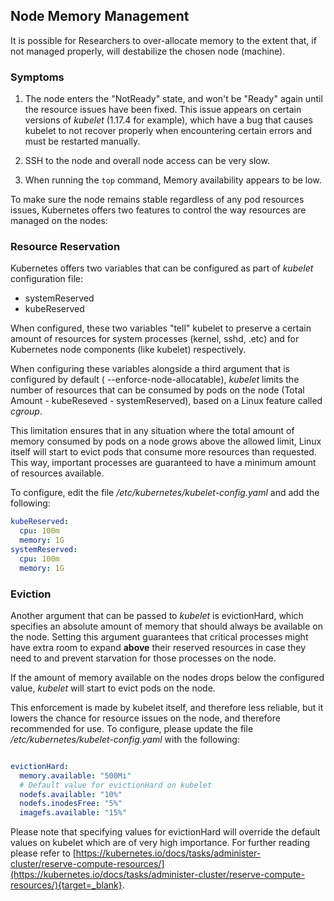 

## Node Memory Management

It is possible for Researchers to over-allocate memory to the extent that, if not managed properly,  will destabilize the chosen node  (machine). 

### Symptoms

1. The node enters the "NotReady" state, and won't be "Ready" again until the resource issues have been fixed. This issue appears on certain versions of _kubelet_ (1.17.4 for example), which have a bug that causes kubelet to not recover properly when encountering certain errors and must be restarted manually.

2. SSH to the node and overall node access can be very slow.

3. When running the `top` command, Memory availability appears to be low.

To make sure the node remains stable regardless of any pod resources issues, Kubernetes offers two features to control the way resources are managed on the nodes:

### Resource Reservation

Kubernetes offers two variables that can be configured as part of _kubelet_ configuration file:

*   systemReserved
*   kubeReserved

When configured, these two variables "tell" kubelet to preserve a certain amount of resources for system processes (kernel, sshd, .etc) and for Kubernetes node components (like kubelet) respectively.

When configuring these variables alongside a third argument that is configured by default ( --enforce-node-allocatable), _kubelet_ limits the number of resources that can be consumed by pods on the node (Total Amount - kubeReseved - systemReserved), based on a Linux feature called _cgroup_. 

 This limitation ensures that in any situation where the total amount of memory consumed by pods on a node grows above the allowed limit, Linux itself will start to evict pods that consume more resources than requested. This way, important processes are guaranteed to have a minimum amount of resources available. 

To configure, edit the file _/etc/kubernetes/kubelet-config.yaml_ and add the following:

``` yaml
kubeReserved:
  cpu: 100m
  memory: 1G
systemReserved:
  cpu: 100m
  memory: 1G
```


###  Eviction 

 Another argument that can be passed to _kubelet_ is evictionHard, which specifies an absolute amount of memory that should always be available on the node. Setting this argument guarantees that critical processes might have extra room to expand __above__ their reserved resources in case they need to and prevent starvation for those processes on the node. 

 If the amount of memory available on the nodes drops below the configured value, _kubelet_ will start to evict pods on the node. 

 This enforcement is made by kubelet itself, and therefore less reliable, but it lowers the chance for resource issues on the node, and therefore recommended for use. To configure, please update the file  _/etc/kubernetes/kubelet-config.yaml_ with the following: 

``` yaml

evictionHard:
  memory.available: "500Mi"
  # Default value for evictionHard on kubelet
  nodefs.available: "10%"
  nodefs.inodesFree: "5%"
  imagefs.available: "15%"

```

 Please note that specifying values for evictionHard will override the default values on kubelet which are of very high importance.
 For further reading please refer to [https://kubernetes.io/docs/tasks/administer-cluster/reserve-compute-resources/](https://kubernetes.io/docs/tasks/administer-cluster/reserve-compute-resources/){target=_blank}.
